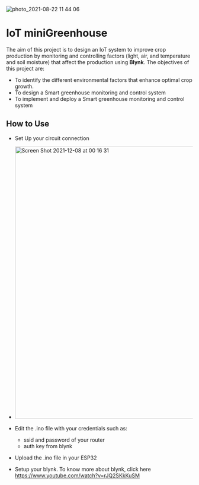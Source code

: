 ![photo_2021-08-22 11 44 06](https://user-images.githubusercontent.com/44223263/130352272-040b2463-f69a-452f-916e-9ed2d4d9e0ab.jpeg)
# IoT miniGreenhouse

The aim of this project is to design an IoT system to improve crop production by monitoring and controlling factors (light, air, and temperature and soil moisture) that affect the production using **Blynk**. The objectives of this project are:

+ To identify the different environmental factors that enhance optimal crop growth.
+ To design a Smart greenhouse monitoring and control system
+ To implement and deploy a Smart greenhouse monitoring and control system

## How to Use

- Set Up your circuit connection 
- <img width="734" alt="Screen Shot 2021-12-08 at 00 16 31" src="https://user-images.githubusercontent.com/44223263/145120527-147a61e3-91ce-40ac-8603-b53845515fa2.png">



- Edit the .ino file with your credentials such as:

  - ssid and password of your router
  - auth key from blynk
  
- Upload the .ino file in your ESP32

- Setup your blynk. To know more about blynk, click here https://www.youtube.com/watch?v=rJQ2SKkKuSM





